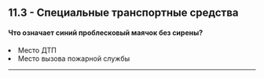 ## 11.3 - Специальные транспортные средства

#### Что означает синий проблесковый маячок без сирены?
<li>Место ДТП</li>
<li>Место вызова пожарной службы</li>

---
